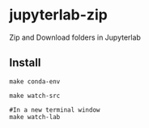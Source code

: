 # jupyterlab-zip

Zip and Download folders in Jupyterlab

## Install

```
make conda-env
```
```
make watch-src
```
```
#In a new terminal window
make watch-lab
```
